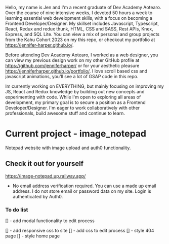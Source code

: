 Hello, my name is Jen and I'm a recent graduate of Dev Academy Aotearo. Over the course of nine intensive weeks, I devoted 50 hours a week to learning essential web development skills, with a focus on becoming a Frontend Developer/Designer. My skillset includes Javascript, Typescript, React, Redux and redux thunk, HTML, CSS and SASS, Rest APIs, Knex, Express, and SQL Lite. You can view a mix of personal and group projects from the Kahu Cohort 2023 on my this repo, or checkout my portfolio at https://jennifer-harper.github.io/.

Before attending Dev Academy Aotearo, I worked as a web designer, you can view my previous design work on my other GitHub profile at https://github.com/jenniferharper/ or for your aesthetic pleasure https://jenniferharper.github.io/portfolio/. I love scroll based css and javascript animations, you'll see a lot of GSAP code in this repo.

Im currently working on EVERYTHING, but mainly focusing on improving my JS, React and Redux knowledge by building out new concepts and experimenting with code. While I'm open to exploring all areas of development, my primary goal is to secure a position as a Frontend Developer/Designer. I'm eager to work collaboratively with other professionals, build awesome stuff and continue to learn.

# Current project - image_notepad
Notepad website with image upload and auth0 functionality.
## Check it out for yourself
https://image-notepad.up.railway.app/
 * No email address verification required. You can use a made up email address. I do not store email or password data on my site. Login is authenticated by Auth0.

### To do list
[] - add modal functionality to edit process

[] - add responsive css to site
[] - add css to edit process
[] - style 404 page
[] - style home page
